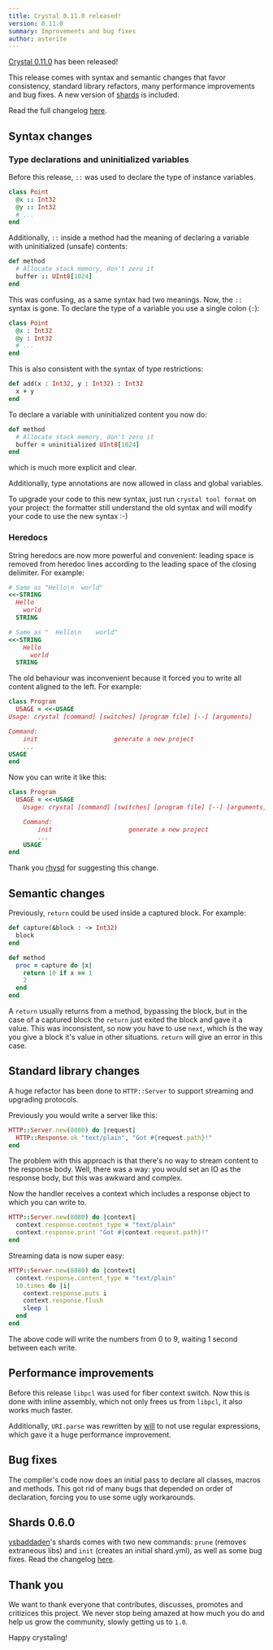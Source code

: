 ```yaml
---
title: Crystal 0.11.0 released!
version: 0.11.0
summary: Improvements and bug fixes
author: asterite
---
```


[Crystal 0.11.0](https://github.com/crystal-lang/crystal/releases/tag/0.11.0) has been released!

This release comes with syntax and semantic changes that favor consistency, standard library refactors,
many performance improvements and bug fixes. A new version of [shards](https://github.com/ysbaddaden/shards)
is included.

Read the full changelog [here](https://github.com/crystal-lang/crystal/releases/tag/0.11.0).

## Syntax changes

### Type declarations and uninitialized variables

Before this release, `::` was used to declare the type of instance variables.

```ruby
class Point
  @x :: Int32
  @y :: Int32
  # ...
end
```

Additionally, `::` inside a method had the meaning of declaring a variable with uninitialized (unsafe) contents:

```ruby
def method
  # Allocate stack memory, don't zero it
  buffer :: UInt8[1024]
end
```

This was confusing, as a same syntax had two meanings. Now, the `::` syntax is gone. To declare the type
of a variable you use a single colon (`:`):

```ruby
class Point
  @x : Int32
  @y : Int32
  # ...
end
```

This is also consistent with the syntax of type restrictions:

```ruby
def add(x : Int32, y : Int32) : Int32
  x + y
end
```

To declare a variable with uninitialized content you now do:

```ruby
def method
  # Allocate stack memory, don't zero it
  buffer = uninitialized UInt8[1024]
end
```

which is much more explicit and clear.

Additionally, type annotations are now allowed in class and global variables.

To upgrade your code to this new syntax, just run `crystal tool format` on your project: the formatter still
understand the old syntax and will modify your code to use the new syntax :-)

### Heredocs

String heredocs are now more powerful and convenient: leading space is removed from heredoc lines according
to the leading space of the closing delimiter. For example:

```ruby
# Same as "Hello\n  world"
<<-STRING
  Hello
    world
  STRING

# Same as "  Hello\n    world"
<<-STRING
    Hello
      world
  STRING
```

The old behaviour was inconvenient because it forced you to write all content aligned to the left. For example:

```ruby
class Program
  USAGE = <<-USAGE
Usage: crystal [command] [switches] [program file] [--] [arguments]

Command:
    init                     generate a new project
    ...
USAGE
end
```

Now you can write it like this:

```ruby
class Program
  USAGE = <<-USAGE
    Usage: crystal [command] [switches] [program file] [--] [arguments]

    Command:
        init                     generate a new project
        ...
    USAGE
end
```

Thank you [rhysd](https://github.com/rhysd) for suggesting this change.

## Semantic changes

Previously, `return` could be used inside a captured block. For example:

```ruby
def capture(&block : -> Int32)
  block
end

def method
  proc = capture do |x|
    return 10 if x == 1
    2
  end
end
```

A `return` usually returns from a method, bypassing the block, but in the case of a captured
block the `return` just exited the block and gave it a value. This was inconsistent, so now
you have to use `next`, which is the way you give a block it's value in other situations. `return`
will give an error in this case.

## Standard library changes

A huge refactor has been done to `HTTP::Server` to support streaming and upgrading protocols.

Previously you would write a server like this:

```ruby
HTTP::Server.new(8080) do |request|
  HTTP::Response.ok "text/plain", "Got #{request.path}!"
end
```

The problem with this approach is that there's no way to stream content to the response body. Well,
there was a way: you would set an IO as the response body, but this was awkward and complex.

Now the handler receives a context which includes a response object to which you can write to.

```ruby
HTTP::Server.new(8080) do |context|
  context.response.content_type = "text/plain"
  context.response.print "Got #{context.request.path}!"
end
```

Streaming data is now super easy:

```ruby
HTTP::Server.new(8080) do |context|
  context.response.content_type = "text/plain"
  10.times do |i|
    context.response.puts i
    context.response.flush
    sleep 1
  end
end
```

The above code will write the numbers from 0 to 9, waiting 1 second between each write.

## Performance improvements

Before this release `libpcl` was used for fiber context switch. Now this is done with inline
assembly, which not only frees us from `libpcl`, it also works much faster.

Additionally, `URI.parse` was rewritten by [will](https://github.com/will) to not use regular
expressions, which gave it a huge performance improvement.

## Bug fixes

The compiler's code now does an initial pass to declare all classes, macros and methods. This
got rid of many bugs that depended on order of declaration, forcing you to use some ugly workarounds.

## Shards 0.6.0

[ysbaddaden](https://github.com/ysbaddaden)'s shards comes with two new commands: `prune` (removes extraneous libs)
and `init` (creates an initial shard.yml), as well as some bug fixes. Read the changelog
[here](https://github.com/ysbaddaden/shards/releases/tag/v0.6.0).

## Thank you

We want to thank everyone that contributes, discusses, promotes and critizices this project. We
never stop being amazed at how much you do and help us grow the community, slowly getting us to `1.0`.

Happy crystaling!
